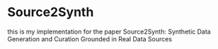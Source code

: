 # Source2Synth
this is my implementation for  the paper Source2Synth: Synthetic Data Generation and Curation Grounded in Real Data Sources
